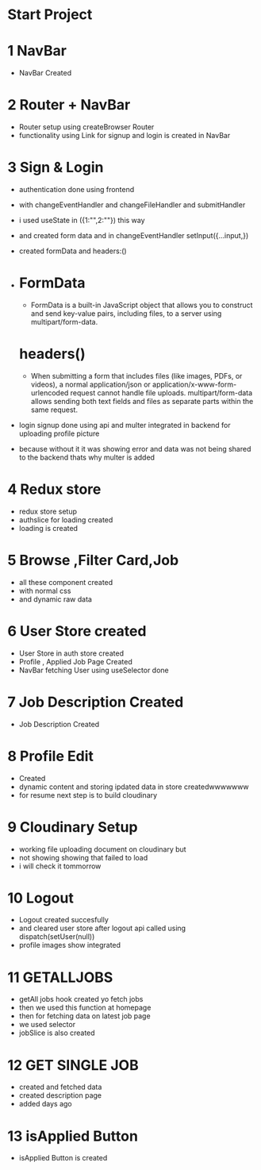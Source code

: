 # Start Project

# 1 NavBar
- NavBar Created 

# 2 Router + NavBar
 - Router setup using createBrowser Router
 - functionality using Link for signup and login is created in NavBar  

# 3 Sign & Login 
- authentication done using frontend
- with changeEventHandler and changeFileHandler and submitHandler
- i used useState in ({1:"",2:""}) this way 
- and created form data and in changeEventHandler  setInput({...input,})
- created formData and headers:()
- # FormData 
  - FormData is a built-in JavaScript object that allows you to construct and send key-value pairs, including files, to a server using multipart/form-data.
  # headers()
  - When submitting a form that includes files (like images, PDFs, or videos), a normal application/json or application/x-www-form-urlencoded request cannot handle file uploads. multipart/form-data allows sending both text fields and files as separate parts within the same request.

- login signup done using api and multer integrated in backend for uploading profile picture 
- because without it it was showing error and data was not being shared to the backend 
thats why multer is added

# 4 Redux store
- redux store setup 
- authslice for loading created
- loading is created

# 5 Browse ,Filter Card,Job 
- all these component created
- with normal css 
- and dynamic raw data

# 6 User Store created
 - User Store in auth store created
 - Profile , Applied Job Page Created
 - NavBar fetching User using useSelector done

# 7 Job Description Created
- Job Description Created 

# 8 Profile Edit 
 - Created 
 - dynamic content and storing ipdated data in store createdwwwwwww
 - for resume next step is to build cloudinary

# 9 Cloudinary Setup
- working file uploading document on cloudinary but 
- not showing showing that failed to load 
- i will check it tommorrow


# 10 Logout
- Logout created succesfully 
- and cleared user store after logout api called 
using dispatch(setUser(null))
- profile images show integrated

# 11 GETALLJOBS 
- getAll jobs hook created yo fetch jobs
- then we used this function at homepage 
- then for fetching data on latest job page 
- we used selector 
- jobSlice is also created 

# 12 GET SINGLE JOB
- created and fetched data 
- created description page 
- added days ago 

# 13 isApplied Button
- isApplied Button is created 